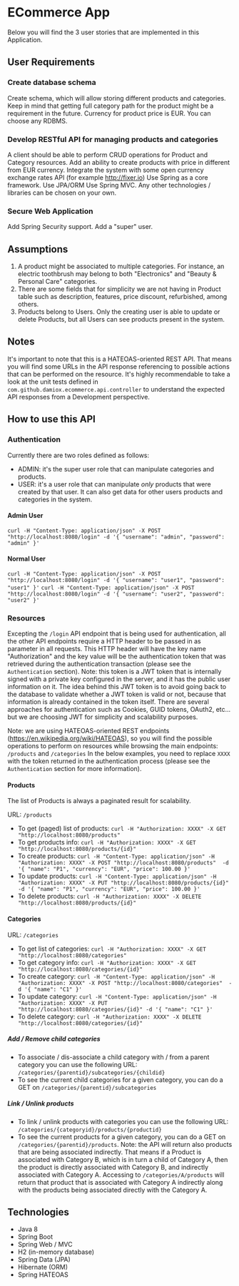 # ECommerce App

Below you will find the 3 user stories that are implemented in this Application.

## User Requirements

### Create database schema

Create schema, which will allow storing different products and categories.
Keep in mind that getting full category path for the product might be a requirement in the future.
Currency for product price is EUR.
You can choose any RDBMS.

### Develop RESTful API for managing products and categories

A client should be able to perform CRUD operations for Product and Category resources.
Add an ability to create products with price in different from EUR currency. Integrate the system with some open currency exchange rates API (for example http://fixer.io)
Use Spring as a core framework.
Use JPA/ORM
Use Spring MVC.
Any other technologies / libraries can be chosen on your own.

### Secure Web Application

Add Spring Security support.
Add a "super" user.

## Assumptions

1. A product might be associated to multiple categories. For instance, an electric toothbrush may belong to both "Electronics" and "Beauty & Personal Care" categories.
2. There are some fields that for simplicity we are not having in Product table such as description, features, price discount, refurbished, among others.
3. Products belong to Users. Only the creating user is able to update or delete Products, but all Users can see products present in the system.

## Notes

It's important to note that this is a HATEOAS-oriented REST API. That means you will find some URLs in the API response referencing to possible actions that can be performed on the resource.
It's highly recommendable to take a look at the unit tests defined in `com.github.damiox.ecommerce.api.controller` to understand the expected API responses from a Development perspective.


## How to use this API

### Authentication

Currently there are two roles defined as follows:
- ADMIN: it's the super user role that can manipulate categories and products.
- USER: it's a user role that can manipulate *only* products that were created by that user. It can also get data for other users products and categories in the system.

#### Admin User
`curl -H "Content-Type: application/json" -X POST "http://localhost:8080/login" -d '{ "username": "admin", "password": "admin" }'`

#### Normal User
`curl -H "Content-Type: application/json" -X POST "http://localhost:8080/login" -d '{ "username": "user1", "password": "user1" }'`
`curl -H "Content-Type: application/json" -X POST "http://localhost:8080/login" -d '{ "username": "user2", "password": "user2" }'`

### Resources

Excepting the `/login` API endpoint that is being used for authentication, all the other API endpoints require a HTTP header to be passed in as parameter in all requests.
This HTTP header will have the key name "Authorization" and the key value will be the authentication token that was retrieved during the authentication transaction (please see the `Authentication` section).
Note: this token is a JWT token that is internally signed with a private key configured in the server, and it has the public user information on it.
The idea behind this JWT token is to avoid going back to the database to validate whether a JWT token is valid or not, because that information is already contained in the token itself.
There are several approaches for authentication such as Cookies, GUID tokens, OAuth2, etc... but we are choosing JWT for simplicity and scalability purposes.

Note: we are using HATEOAS-oriented REST endpoints (https://en.wikipedia.org/wiki/HATEOAS), so you will find the possible operations to perform on resources while browsing the main endpoints: `/products` and `/categories`
In the below examples, you need to replace `XXXX` with the token returned in the authentication process (please see the `Authentication` section for more information).

#### Products

The list of Products is always a paginated result for scalability.

URL: `/products`

* To get (paged) list of products: `curl -H "Authorization: XXXX" -X GET "http://localhost:8080/products"`
* To get products info: `curl -H "Authorization: XXXX" -X GET "http://localhost:8080/products/{id}"`
* To create products: `curl -H "Content-Type: application/json" -H "Authorization: XXXX" -X POST "http://localhost:8080/products"  -d '{ "name": "P1", "currency": "EUR", "price": 100.00 }'`
* To update products: `curl -H "Content-Type: application/json" -H "Authorization: XXXX" -X PUT "http://localhost:8080/products/{id}" -d '{ "name": "P1", "currency": "EUR", "price": 100.00 }'`
* To delete products: `curl -H "Authorization: XXXX" -X DELETE "http://localhost:8080/products/{id}"`

#### Categories

URL: `/categories`

* To get list of categories: `curl -H "Authorization: XXXX" -X GET "http://localhost:8080/categories"`
* To get category info: `curl -H "Authorization: XXXX" -X GET "http://localhost:8080/categories/{id}"`
* To create category: `curl -H "Content-Type: application/json" -H "Authorization: XXXX" -X POST "http://localhost:8080/categories"  -d '{ "name": "C1" }'`
* To update category: `curl -H "Content-Type: application/json" -H "Authorization: XXXX" -X PUT "http://localhost:8080/categories/{id}" -d '{ "name": "C1" }'`
* To delete category: `curl -H "Authorization: XXXX" -X DELETE "http://localhost:8080/categories/{id}"`

##### Add / Remove child categories

* To associate / dis-associate a child category with / from a parent category you can use the following URL: `/categories/{parentid}/subcategories/{childid}`
* To see the current child categories for a given category, you can do a GET on `/categories/{parentid}/subcategories`

##### Link / Unlink products

* To link / unlink products with categories you can use the following URL: `/categories/{categoryid}/products/{productid}`
* To see the current products for a given category, you can do a GET on `/categories/{parentid}/products`.
Note: the API will return also products that are being associated indirectly.
That means if a Product is associated with Category B, which is in turn a child of Category A,
then the product is directly associated with Category B, and indirectly associated with Category A.
Accessing to `/categories/A/products` will return that product that is associated with Category A indirectly along with the products being associated directly with the Category A.

## Technologies

* Java 8
* Spring Boot
* Spring Web / MVC
* H2 (in-memory database)
* Spring Data (JPA)
* Hibernate (ORM)
* Spring HATEOAS
